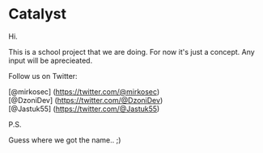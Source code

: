 Catalyst
========

Hi.

This is a school project that we are doing. For now it's just a concept. Any input will be aprecieated.

Follow us on Twitter:

[@mirkosec] (https://twitter.com/@mirkosec) <br>
[@DzoniDev] (https://twitter.com/@DzoniDev) <br>
[@Jastuk55] (https://twitter.com/@Jastuk55) <br>

P.S.

Guess where we got the name.. ;)
